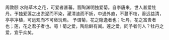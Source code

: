 周敦颐
水陆草木之花，可爱者甚蕃。晋陶渊明独爱菊。自李唐来，世人甚爱牡丹。予独爱莲之出淤泥而不染，濯清涟而不妖，中通外直，不蔓不枝，香远益清，亭亭净植，可远观而不可亵玩焉。
予谓菊，花之隐逸者也；牡丹，花之富贵者也；莲，花之君子者也。噫！菊之爱，陶后鲜有闻。莲之爱，同予者何人？牡丹之爱，宜乎众矣。